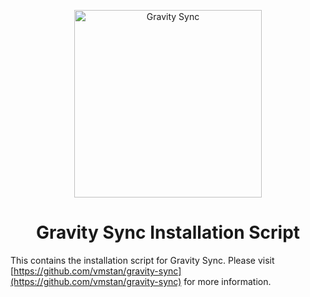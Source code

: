 <p align="center">
<img src="https://vmstan.com/content/images/2021/02/gs-logo.svg" width="300" alt="Gravity Sync">
</p>

<span align="center">

# Gravity Sync Installation Script

</span>

This contains the installation script for Gravity Sync. Please visit [https://github.com/vmstan/gravity-sync](https://github.com/vmstan/gravity-sync) for more information.